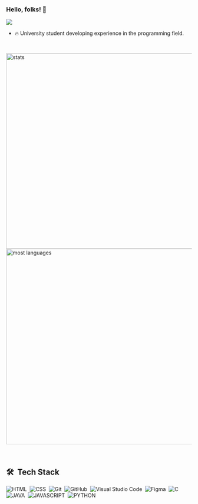 ### Hello, folks! 👋
<img src="https://raw.githubusercontent.com/gist/EduardoMendes-coder/9eb2ba64999065969a3a9f3eec222c2e/raw/e17282dfb088f524d8c8d36ad6847d512f6d1d3a/backgroundgit.svg"/>

- 🔥 University student developing experience in the programming field.

<br>

<p align="left">
<img width="530em" src="https://github-readme-stats.vercel.app/api?username=EduardoMendes-coder&show_icons=true&theme=vision-friendly-dark" alt="stats"/>
<img width="530em" src="https://github-readme-stats.vercel.app/api/top-langs/?username=EduardoMendes-coder&layout=compact&theme=vision-friendly-dark" alt="most languages"/>
</p>

<br>

## 🛠 &nbsp;Tech Stack

![HTML](https://img.shields.io/badge/-HTML-05122A?style=flat&logo=HTML5)&nbsp;
![CSS](https://img.shields.io/badge/-CSS-05122A?style=flat&logo=CSS3&logoColor=1572B6)&nbsp;
![Git](https://img.shields.io/badge/-Git-05122A?style=flat&logo=git)&nbsp;
![GitHub](https://img.shields.io/badge/-GitHub-05122A?style=flat&logo=github)&nbsp;
![Visual Studio Code](https://img.shields.io/badge/-Visual%20Studio%20Code-05122A?style=flat&logo=visual-studio-code&logoColor=007ACC)&nbsp;
![Figma](https://img.shields.io/badge/-Figma-05122A?style=flat&logo=Figma)&nbsp;
![C](https://img.shields.io/badge/-C-05122A?style=flat&logo=C)&nbsp;
![JAVA](https://img.shields.io/badge/-JAVA-05122A?style=flat&logo=JAVA)&nbsp;
![JAVASCRIPT](https://img.shields.io/badge/-JAVASCRIPT-05122A?style=flat&logo=JAVASCRIPT)&nbsp;
![PYTHON](https://img.shields.io/badge/-PYTHON-05122A?style=flat&logo=PYTHON)&nbsp;
